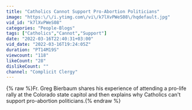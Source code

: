 ```yaml
---
title: "Catholics Cannot Support Pro-Abortion Politicians"
image: "https:\/\/i.ytimg.com\/vi\/k7lXvPWeS08\/hqdefault.jpg"
vid_id: "k7lXvPWeS08"
categories: "People-Blogs"
tags: ["Catholics","Cannot","Support"]
date: "2022-03-16T22:40:31+03:00"
vid_date: "2022-03-16T19:24:05Z"
duration: "PT14M19S"
viewcount: "118"
likeCount: "28"
dislikeCount: ""
channel: "Complicit Clergy"
---
```

{% raw %}Fr. Greg Bierbaum shares his experience of attending a pro-life rally at the Colorado state capitol and then explains why Catholics can't support pro-abortion politicians.{% endraw %}
